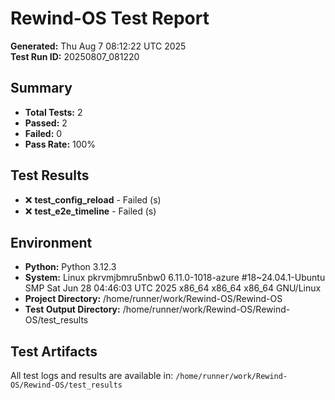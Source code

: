 # Rewind-OS Test Report

**Generated:** Thu Aug  7 08:12:22 UTC 2025  
**Test Run ID:** 20250807_081220

## Summary

- **Total Tests:** 2
- **Passed:** 2
- **Failed:** 0
- **Pass Rate:** 100%

## Test Results

- ❌ **test_config_reload** - Failed (s)
- ❌ **test_e2e_timeline** - Failed (s)

## Environment

- **Python:** Python 3.12.3
- **System:** Linux pkrvmjbmru5nbw0 6.11.0-1018-azure #18~24.04.1-Ubuntu SMP Sat Jun 28 04:46:03 UTC 2025 x86_64 x86_64 x86_64 GNU/Linux
- **Project Directory:** /home/runner/work/Rewind-OS/Rewind-OS
- **Test Output Directory:** /home/runner/work/Rewind-OS/Rewind-OS/test_results

## Test Artifacts

All test logs and results are available in: `/home/runner/work/Rewind-OS/Rewind-OS/test_results`
